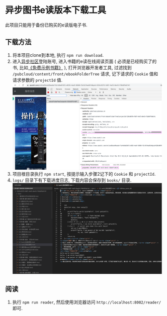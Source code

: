 # 异步图书e读版本下载工具

此项目只能用于备份已购买的e读版电子书.

## 下载方法

1. 将本项目clone到本地, 执行 `npm run download`.
2. 进入[异步社区](https://www.epubit.com/)登陆账号, 进入书籍的e读在线阅读页面 ( 必须是已经购买了的书, 比如[《免费示例书籍》](https://www.epubit.com/onlineEbookReader?id=e7c5ba1e-bb9a-4867-a1b2-1ee4e5c74655&pid=9afea4fd-cbc9-4428-860e-e49258d2b0d3) ), 打开浏览器开发者工具, 过滤找到 `/pubcloud/content/front/ebookFolderTree` 请求, 记下请求的 `Cookie` 值和请求参数的 `projectId` 值.
![request](./res/request.png)
3. 项目根目录执行 `npm start`, 按提示输入步骤2记下的 `Cookie` 和 `projectId`.
4. `logs/` 目录下有下载进度日志, 下载内容会保存到 `books/` 目录.
![result](./res/result.png)

## 阅读

1. 执行 `npm run reader`, 然后使用浏览器访问 `http://localhost:8002/reader/` 即可.